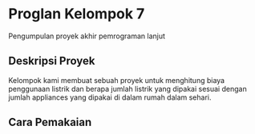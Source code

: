 # Proglan Kelompok 7
Pengumpulan proyek akhir pemrograman lanjut

## Deskripsi Proyek
Kelompok kami membuat sebuah proyek untuk menghitung biaya penggunaan listrik dan berapa jumlah listrik yang dipakai sesuai dengan jumlah appliances yang dipakai di dalam rumah dalam sehari.

## Cara Pemakaian
